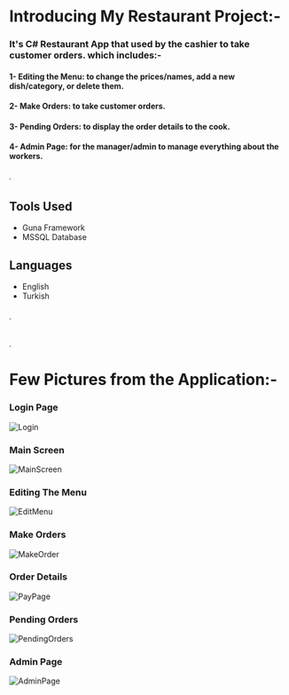 # Introducing My Restaurant Project:-
### It's **C# Restaurant** App that used by the cashier to take customer orders. which includes:- 
#### 1- **Editing the Menu**: to change the prices/names, add a new dish/category, or delete them.
#### 2- **Make Orders**: to take customer orders.
#### 3- **Pending Orders**: to display the order details to the cook.
#### 4- **Admin Page**: for the manager/admin to manage everything about the workers.
###### .

## Tools Used
- Guna Framework
- MSSQL Database

## Languages
- English
- Turkish

###### .

###### .
# Few Pictures from the Application:-

### Login Page
![Login](https://user-images.githubusercontent.com/81382692/215271424-3b7fa50c-2cf4-4235-9194-d287d280b7f5.jpg)

### Main Screen
![MainScreen](https://user-images.githubusercontent.com/81382692/215271447-a8ae37a1-2e7f-44c3-8000-cf8294c9a598.jpg)

### Editing The Menu
![EditMenu](https://user-images.githubusercontent.com/81382692/215271510-c9ba483c-818b-4405-8819-3deb6db1a090.jpg)

### Make Orders
![MakeOrder](https://user-images.githubusercontent.com/81382692/215271534-edf366d9-eedf-482a-988c-e6bf19624e42.jpg)

### Order Details
![PayPage](https://user-images.githubusercontent.com/81382692/215271572-4dc625b3-7db8-4c4e-abe5-b2ce0b0c9ab1.jpg)

### Pending Orders
![PendingOrders](https://user-images.githubusercontent.com/81382692/215271603-a033ee94-ff67-4f62-a715-79025c012380.jpg)

### Admin Page
![AdminPage](https://user-images.githubusercontent.com/81382692/215271621-9f3dbbbc-7620-4674-84c5-ee469bacfb4d.jpg)
